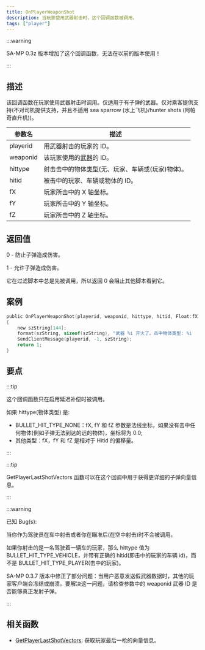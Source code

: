 ```yaml
---
title: OnPlayerWeaponShot
description: 当玩家使用武器射击时，这个回调函数被调用。
tags: ["player"]
---
```


:::warning

SA-MP 0.3z 版本增加了这个回调函数，无法在以前的版本使用！

:::

## 描述

该回调函数在玩家使用武器射击时调用。仅适用于有子弹的武器。仅对乘客提供支持(不对司机提供支持，并且不适用 sea sparrow (水上飞机)/hunter shots (阿帕奇直升机))。

| 参数名   | 描述                                                                            |
| -------- | ------------------------------------------------------------------------------- |
| playerid | 用武器射击的玩家的 ID。                                                         |
| weaponid | 该玩家使用的[武器](../resources/weaponids)的 ID。                               |
| hittype  | 射击击中的物体[类型](../resources/bullethittypes)(无、玩家、车辆或(玩家)物体)。 |
| hitid    | 被击中的玩家、车辆或物体的 ID。                                                 |
| fX       | 玩家所击中的 X 轴坐标。                                                         |
| fY       | 玩家所击中的 Y 轴坐标。                                                         |
| fZ       | 玩家所击中的 Z 轴坐标。                                                         |

## 返回值

0 - 防止子弹造成伤害。

1 - 允许子弹造成伤害。

它在过滤脚本中总是先被调用，所以返回 0 会阻止其他脚本看到它。

## 案例

```c
public OnPlayerWeaponShot(playerid, weaponid, hittype, hitid, Float:fX, Float:fY, Float:fZ)
{
    new szString[144];
    format(szString, sizeof(szString), "武器 %i 开火了。击中物体类型: %i   被击中的ID: %i   坐标: %f, %f, %f", weaponid, hittype, hitid, fX, fY, fZ);
    SendClientMessage(playerid, -1, szString);
    return 1;
}
```

## 要点

:::tip

这个回调函数只在启用延迟补偿时被调用。

如果 hittype(物体类型) 是:

- BULLET_HIT_TYPE_NONE：fX, fY 和 fZ 参数是法线坐标，如果没有击中任何物体(例如子弹无法到达的远的物体)，坐标将为 0.0;
- 其他类型：fX，fY 和 fZ 是相对于 Hitid 的偏移量。

:::

:::tip

GetPlayerLastShotVectors 函数可以在这个回调中用于获得更详细的子弹向量信息。

:::

:::warning

已知 Bug(s):

当你作为驾驶员在车中射击或者你在瞄准后(在空中射击)时不会被调用。

如果你射击的是一名驾驶着一辆车的玩家，那么 hittype 值为 BULLET_HIT_TYPE_VEHICLE，并带有正确的 hitid(即击中的玩家的车辆 id)，而不是 BULLET_HIT_TYPE_PLAYER(击中的玩家)。

SA-MP 0.3.7 版本中修正了部分问题：当用户恶意发送假武器数据时，其他的玩家客户端会冻结或崩溃。要解决这一问题，请检查参数中的 weaponid 武器 ID 是否能够真正发射子弹。

:::

## 相关函数

- [GetPlayerLastShotVectors](../functions/GetPlayerLastShotVectors): 获取玩家最后一枪的向量信息。
